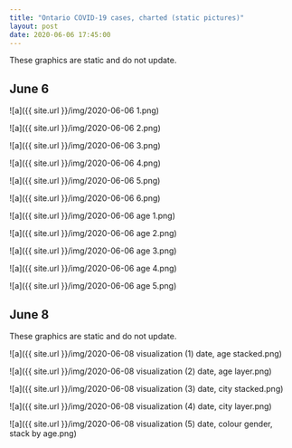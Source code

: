 ```yaml
---
title: "Ontario COVID-19 cases, charted (static pictures)"
layout: post
date: 2020-06-06 17:45:00
---
```


These graphics are static and do not update.

## June 6

![a]({{ site.url }}/img/2020-06-06 1.png)

![a]({{ site.url }}/img/2020-06-06 2.png)

![a]({{ site.url }}/img/2020-06-06 3.png)

![a]({{ site.url }}/img/2020-06-06 4.png)

![a]({{ site.url }}/img/2020-06-06 5.png)

![a]({{ site.url }}/img/2020-06-06 6.png)

![a]({{ site.url }}/img/2020-06-06 age 1.png)

![a]({{ site.url }}/img/2020-06-06 age 2.png)

![a]({{ site.url }}/img/2020-06-06 age 3.png)

![a]({{ site.url }}/img/2020-06-06 age 4.png)

![a]({{ site.url }}/img/2020-06-06 age 5.png)

## June 8

These graphics are static and do not update.

![a]({{ site.url }}/img/2020-06-08 visualization (1) date, age stacked.png)

![a]({{ site.url }}/img/2020-06-08 visualization (2) date, age layer.png)

![a]({{ site.url }}/img/2020-06-08 visualization (3) date, city stacked.png)

![a]({{ site.url }}/img/2020-06-08 visualization (4) date, city layer.png)

![a]({{ site.url }}/img/2020-06-08 visualization (5) date, colour gender, stack by age.png)
